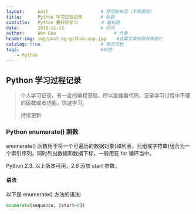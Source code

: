 ```yaml
---
layout:     post                    # 使用的布局（不需要改）
title:      Python 学习过程记录       # 标题 
subtitle:   Python 要好好学习         # 副标题
date:       2018-11-13              # 时间
author:     Wen Dao                      # 作者
header-img: img/post-bg-github-cup.jpg    #这篇文章标题背景图片
catalog: true                       # 是否归档
tags:                               #标签
    - Python  
---
```




## Python 学习过程记录

> 个人学习记录，有一定的编程基础，所以直接看代码，记录学习过程中不懂的函数或者功能，快速学习。
>
> 持续更新  

### Python enumerate() 函数

enumerate() 函数用于将一个可遍历的数据对象(如列表、元组或字符串)组合为一个索引序列，同时列出数据和数据下标，一般用在 for 循环当中。

Python 2.3. 以上版本可用，2.6 添加 start 参数。

#### 语法

以下是 enumerate() 方法的语法:

```python
enumerate(sequence, [start=0])
```

